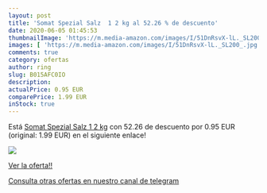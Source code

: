 ```yaml
---
layout: post
title: 'Somat Spezial Salz  1 2 kg al 52.26 % de descuento'
date: 2020-06-05 01:45:53
thumbnailImage: 'https://m.media-amazon.com/images/I/51DnRsvX-lL._SL200_.jpg'
images: [ 'https://m.media-amazon.com/images/I/51DnRsvX-lL._SL200_.jpg' ]
comments: true
category: ofertas
author: ring
slug: B015AFC0IO
description:
actualPrice: 0.95 EUR
comparePrice: 1.99 EUR
inStock: true
---
```


Está [Somat Spezial Salz  1 2 kg](https://www.amazon.com/dp/B015AFC0IO/?tag=redken08-20) con 52.26 de descuento por 0.95 EUR (original: 1.99 EUR) en el siguiente enlace!

[![](https://m.media-amazon.com/images/I/51DnRsvX-lL._SL200_.jpg)](https://www.amazon.com/dp/B015AFC0IO/?tag=redken08-20)

[Ver la oferta!!](https://www.amazon.com/dp/B015AFC0IO/?tag=redken08-20)

[Consulta otras ofertas en nuestro canal de telegram](https://t.me/s/ofertas25)
